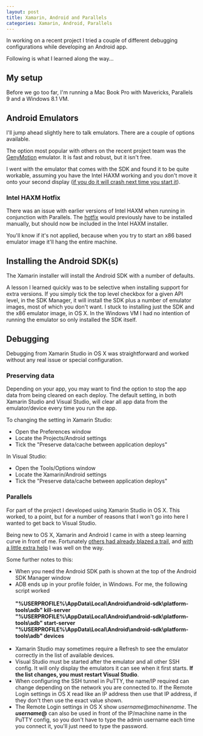 ```yaml
---
layout: post
title: Xamarin, Android and Parallels
categories: Xamarin, Android, Parallels
---
```

In working on a recent project I tried a couple of different debugging configurations while developing an Android app.

Following is what I learned along the way...

## My setup
Before we go too far, I'm running a Mac Book Pro with Mavericks, Parallels 9 and a Windows 8.1 VM.  

## Android Emulators
I'll jump ahead slightly here to talk emulators.  There are a couple of options available.

The option most popular with others on the recent project team was the [GenyMotion](http://www.genymotion.com/ "GenyMotion") emulator.  It is fast and robust, but it isn't free.

I went with the emulator that comes with the SDK and found it to be quite workable, assuming you have the Intel HAXM working and you don't move it onto your second display ([if you do it will crash next time you start it](https://code.google.com/p/android/issues/detail?id=38371)).

### Intel HAXM Hotfix
There was an issue with earlier versions of Intel HAXM when running in conjunction with Parallels.  The [hotfix](https://software.intel.com/en-us/blogs/2013/11/06/intelr-haxm-hot-ffixes-for-os-x-mavericks-109-and-windows-81-available-for "hotfix") would previously have to be installed manually, but should now be included in the Intel HAXM installer.

You'll know if it's not applied, because when you try to start an x86 based emulator image it'll hang the entire machine.

## Installing the Android SDK(s)
The Xamarin installer will install the Android SDK with a number of defaults.

A lesson I learned quickly was to be selective when installing support for extra versions.  If you simply tick the top level checkbox for a given API level, in the SDK Manager, it will install the SDK plus a number of emulator images, most of which you don't want.  I stuck to installing just the SDK and the x86 emulator image, in OS X.  In the Windows VM I had no intention of running the emulator so only installed the SDK itself. 

## Debugging
Debugging from Xamarin Studio in OS X was straightforward and worked without any real issue or special configuration.

### Preserving data
Depending on your app, you may want to find the option to stop the app data from being cleared on each deploy.  The default setting, in both Xamarin Studio and Visual Studio, will clear all app data from the emulator/device every time you run the app.

To changing the setting in Xamarin Studio:

- Open the Preferences window
- Locate the Projects/Android settings
- Tick the "Preserve data/cache between application deploys"
 
In Visual Studio:

- Open the Tools/Options window
- Locate the Xamarin/Android settings
- Tick the "Preserve data/cache between application deploys"

### Parallels
For part of the project I developed using Xamarin Studio in OS X.  This worked, to a point, but for a number of reasons that I won't go into here I wanted to get back to Visual Studio.

Being new to OS X, Xamarin and Android I came in with a steep learning curve in front of me.  Fortunately [others had already blazed a trail](http://chrisriesgo.com/android-emulator-debugging-from-parallels-to-os-x/ ""), and [with a little extra help](http://stackoverflow.com/questions/1754162/remote-debugging-with-android-emulator "") I was well on the way.  

Some further notes to this:

- When you need the Android SDK path is shown at the top of the Android SDK Manager window 
- ADB ends up in your profile folder, in Windows. For me, the following script worked<br/><br/>
**"%USERPROFILE%\AppData\Local\Android\android-sdk\platform-tools\adb" kill-server** 
**"%USERPROFILE%\AppData\Local\Android\android-sdk\platform-tools\adb" start-server**
**"%USERPROFILE%\AppData\Local\Android\android-sdk\platform-tools\adb" devices**<br/><br/>
- Xamarin Studio may sometimes require a Refresh to see the emulator correctly in the list of available devices.
- Visual Studio must be started after the emulator and all other SSH config.  It will only display the emulators it can see when it first starts.  **If the list changes, you must restart Visual Studio**.
- When configuring the SSH tunnel in PuTTY, the name/IP required can change depending on the network you are connected to.  If the Remote Login settings in OS X read like an IP address then use that IP address, if they don't then use the exact value shown.
- The Remote Login settings in OS X show *username*@*machinename*.  The ***username*@** can also be used in front of the IP/machine name in the PuTTY config, so you don't have to type the admin username each time you connect it, you'll just need to type the password. 